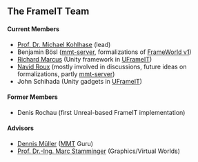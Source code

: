 ## The FrameIT Team

#### Current Members
* [Prof. Dr. Michael Kohlhase](https://kwarc.info/people/mkohlhase/) (lead) 
* Benjamin Bösl ([mmt-server][mmt-server], formalizations of [FrameWorld v1][FrameWorld])
* [Richard Marcus](https://kwarc.info/people/rmarcus/) (Unity framework in [UFrameIT][UFrameIT])
* [Navid Roux](https://kwarc.info/people/nroux/) (mostly involved in discussions, future ideas on formalizations, partly [mmt-server][mmt-server])
* John Schihada (Unity gadgets in [UFrameIT][UFrameIT])

#### Former Members 
* Denis Rochau (first Unreal-based FrameIT implementation)

#### Advisors
* [Dennis Müller](https://kwarc.info/people/dmueller/) ([MMT][MMT] Guru)
* [Prof. Dr.-Ing. Marc Stamminger](https://www.lgdv.tf.fau.de/person/marc-stamminger/)
  (Graphics/Virtual Worlds)


[FrameWorld]: https://gl.mathhub.info/FrameIT/frameworld
[MMT]: https://uniformal.github.io/
[mmt-server]: https://github.com/UFrameIT/mmt-server
[UFrameIT]: https://github.com/UFrameIT/UFrameIT
